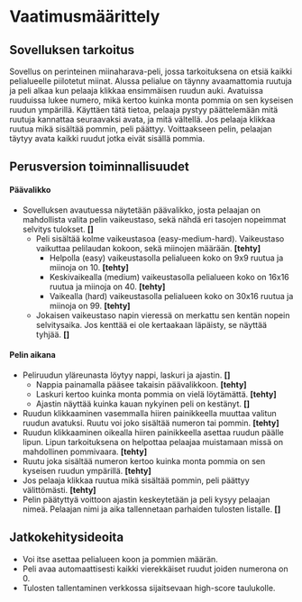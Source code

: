 # Vaatimusmäärittely

## Sovelluksen tarkoitus

Sovellus on perinteinen miinaharava-peli, jossa tarkoituksena on etsiä kaikki pelialueelle piilotetut miinat. Alussa pelialue on täynny avaamattomia ruutuja ja peli alkaa kun pelaaja klikkaa ensimmäisen ruudun auki. Avatuissa ruuduissa lukee numero, mikä kertoo kuinka monta pommia on sen kyseisen ruudun ympärillä. Käyttäen tätä tietoa, pelaaja pystyy päättelemään mitä ruutuja kannattaa seuraavaksi avata, ja mitä vältellä. Jos pelaaja klikkaa ruutua mikä sisältää pommin, peli päättyy. Voittaakseen pelin, pelaajan täytyy avata kaikki ruudut jotka eivät sisällä pommia.

## Perusversion toiminnallisuudet

#### Päävalikko
- Sovelluksen avautuessa näytetään päävalikko, josta pelaajan on mahdollista valita pelin vaikeustaso, sekä nähdä eri tasojen nopeimmat selvitys tulokset. **[]**
  - Peli sisältää kolme vaikeustasoa (easy-medium-hard). Vaikeustaso vaikuttaa pelilaudan kokoon, sekä miinojen määrään. **[tehty]**
    - Helpolla (easy) vaikeustasolla pelialueen koko on 9x9 ruutua ja miinoja on 10. **[tehty]**
    - Keskivaikealla (medium) vaikeustasolla pelialueen koko on 16x16 ruutua ja miinoja on 40. **[tehty]**
    - Vaikealla (hard) vaikeustasolla pelialueen koko on 30x16 ruutua ja miinoja on 99. **[tehty]**
  - Jokaisen vaikeustaso napin vieressä on merkattu sen kentän nopein selvitysaika. Jos kenttää ei ole kertaakaan läpäisty, se näyttää tyhjää. **[]**

#### Pelin aikana
- Peliruudun yläreunasta löytyy nappi, laskuri ja ajastin. **[]**
  - Nappia painamalla pääsee takaisin päävalikkoon. **[tehty]**
  - Laskuri kertoo kuinka monta pommia on vielä löytämättä. **[tehty]**
  - Ajastin näyttää kuinka kauan nykyinen peli on kestänyt. **[]**
- Ruudun klikkaaminen vasemmalla hiiren painikkeella muuttaa valitun ruudun avatuksi. Ruutu voi joko sisältää numeron tai pommin. **[tehty]**
- Ruudun klikkaaminen oikealla hiiren painikkeella asettaa ruudun päälle lipun. Lipun tarkoituksena on helpottaa pelaajaa muistamaan missä on mahdollinen pommivaara. **[tehty]**
- Ruutu joka sisältää numeron kertoo kuinka monta pommia on sen kyseisen ruudun ympärillä. **[tehty]**
- Jos pelaaja klikkaa ruutua mikä sisältää pommin, peli päättyy välittömästi. **[tehty]**
- Pelin päätyttyä voittoon ajastin keskeytetään ja peli kysyy pelaajan nimeä. Pelaajan nimi ja aika tallennetaan parhaiden tulosten listalle. **[]**

## Jatkokehitysideoita

- Voi itse asettaa pelialueen koon ja pommien määrän.
- Peli avaa automaattisesti kaikki vierekkäiset ruudut joiden numerona on 0.
- Tulosten tallentaminen verkkossa sijaitsevaan high-score taulukolle.
